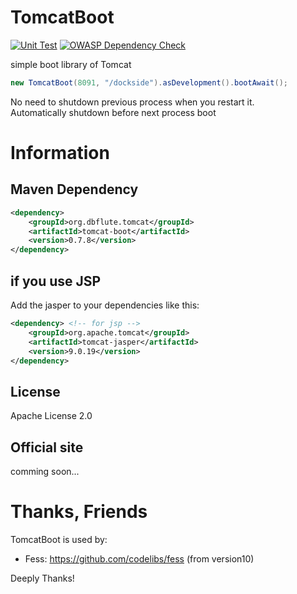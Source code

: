 # TomcatBoot

[![Unit Test](https://github.com/dbflute-session/tomcat-boot/actions/workflows/unit_test.yaml/badge.svg?branch=master)](https://github.com/dbflute-session/tomcat-boot/actions/workflows/unit_test.yaml)
[![OWASP Dependency Check](https://github.com/dbflute-session/tomcat-boot/actions/workflows/owasp_dependency_check.yaml/badge.svg?branch=master)](https://github.com/dbflute-session/tomcat-boot/actions/workflows/owasp_dependency_check.yaml)

simple boot library of Tomcat

```java
new TomcatBoot(8091, "/dockside").asDevelopment().bootAwait();
```

No need to shutdown previous process when you restart it.  
Automatically shutdown before next process boot

# Information
## Maven Dependency
```xml
<dependency>
    <groupId>org.dbflute.tomcat</groupId>
    <artifactId>tomcat-boot</artifactId>
    <version>0.7.8</version>
</dependency>
```

## if you use JSP
Add the jasper to your dependencies like this:
```xml
<dependency> <!-- for jsp -->
    <groupId>org.apache.tomcat</groupId>
    <artifactId>tomcat-jasper</artifactId>
    <version>9.0.19</version>
</dependency>
```

## License
Apache License 2.0

## Official site
comming soon...

# Thanks, Friends
TomcatBoot is used by:  
- Fess: https://github.com/codelibs/fess (from version10)

Deeply Thanks!


